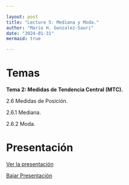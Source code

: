 ```yaml
---

layout: post
title: "Lecture 5: Mediana y Moda."
author: "Mario H. Gonzalez-Sauri"
date: "2024-01-31"
mermaid: true

---
```


<!--  FORMAT: https://github.com/adam-p/markdown-here/wiki/Markdown-Cheatsheet -->

# Temas


**Tema 2: Medidas de Tendencia Central (MTC).**


2.6 Medidas de Posición.

2.6.1 Mediana.

2.6.2 Moda.




# Presentación


[Ver la presentación](https://raw.githack.com/Wario84/MAT1409_DATA_ANALYSIS_I/master/_posts/lectures/4_MAT1409_05.html)


<a href="https://github.com/Wario84/MAT1409_DATA_ANALYSIS_I/blob/master/_posts/lectures/4_MAT1409_05.html" download>
  Bajar Presentación
</a>


